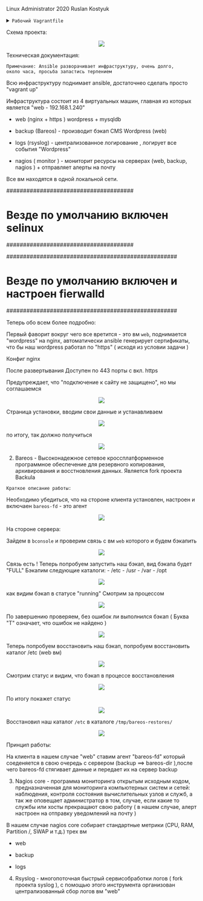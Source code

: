 Linux Administrator 2020 Ruslan Kostyuk


<details>
<summary><code>Рабочий Vagrantfile</code></summary>

```
# -*- mode: ruby -*-
# vi: set ft=ruby :
home = ENV['HOME']
ENV["LC_ALL"] = "en_US.UTF-8"

Vagrant.configure(2) do |config|
 config.vm.define "web" do |subconfig|
 subconfig.vm.box = "centos/7"
 subconfig.vm.hostname="web"
 subconfig.vm.network :public_network, ip: "192.168.1.240"
 subconfig.vm.provider "virtualbox" do |vb|
 vb.memory = "256"
 vb.cpus = "1"
 end
 end
 config.vm.define "backup" do |subconfig|
 subconfig.vm.box = "centos/7"
 subconfig.vm.hostname="backup"
 subconfig.vm.network :public_network, ip: "192.168.1.241"
 subconfig.vm.provider "virtualbox" do |vb|
 vb.memory = "256"
 vb.cpus = "1"
# second_disk = "/tmp/disk2.vmdk"
# unless File.exist?('/tmp/disk2.vmdk')
# vb.customize ['createhd', '--filename', second_disk, '--variant', 'Fixed', '--size', 5 * 1024]
# end
# vb.customize ['storageattach', :id, '--storagectl', 'IDE', '--port', 1, '--device', 0, '--type', 'hdd', '--medium', second_disk]
 end
 end
 config.vm.define "nagios" do |subconfig|
 subconfig.vm.box = "centos/7"
 subconfig.vm.hostname="nagios"
 subconfig.vm.network :public_network, ip: "192.168.1.243"
 subconfig.vm.provider "virtualbox" do |vb|
 vb.memory = "256"
 vb.cpus = "1"
 end
 end
 config.vm.define "logs" do |subconfig|
 subconfig.vm.box = "centos/7"
 subconfig.vm.hostname="logs"
 subconfig.vm.network :public_network, ip: "192.168.1.242"
 subconfig.vm.provider "virtualbox" do |vb|
 vb.memory = "256"
 vb.cpus = "1"
 end
 end
 config.vm.provision "ansible" do |ansible|
# ansible.compatibility_mode = "2.0"
 ansible.playbook = "provisioning/switch.yml"
 ansible.become = "true"
# ansible.tags="test"

     end
end


```

</details>



Схема проекта:

<p align="center"><img src="https://raw.githubusercontent.com/Kostyuk-Ruslan/otus-linux/master/Project_Kostyuk/photo/project.JPG"></p>  


Техническая документация:

<code>Примечание: Ansible разворачивает инфраструктуру, очень долго, около часа, просьба запастись терпением</code>


Всю инфраструктуру поднимает ansible, достаточнео сделать просто "vagrant up"

Инфраструктура состоит из 4 виртуальных машин, главная из которых является "web - 192.168.1.240"

- web (nginx + https ) wordpress + mysqldb

- backup (Bareos) - производит бэкап CMS Wordpress (web)

- logs (rsyslog) - централизованное логирование , логирует все события "Wordpress"

- nagios ( monitor ) - мониторит ресурсы на серверах (web, backup, nagios ) + отправляет алерты на почту


Все вм находятся в одной локальной сети.


######################################
# Везде по умолчанию включен selinux #
######################################



###################################################
# Везде по умолчанию включен и настроен fierwalld #
###################################################

Теперь обо всем более подробно:

Первый фаворит вокруг чего все вретится  - это вм <code>web</code>, поднимается "wordpress" на nginx, автоматически ansible генерирует сертификаты, что бы наш wordpress работал по "https" ( исходя из условии задачи )

Конфиг nginx


После развертывания Доступен по 443 порты с вкл. https

Предупреждает, что "подключение к сайту не защищено", но мы соглашаемся
<p align="center"><img src="https://raw.githubusercontent.com/Kostyuk-Ruslan/otus-linux/master/Project_Kostyuk/photo/web1.JPG"></p>  

Страница установки, вводим свои данные и устанавливаем
<p align="center"><img src="https://raw.githubusercontent.com/Kostyuk-Ruslan/otus-linux/master/Project_Kostyuk/photo/web2.JPG"></p>  

по итогу, так должно получиться
<p align="center"><img src="https://raw.githubusercontent.com/Kostyuk-Ruslan/otus-linux/master/Project_Kostyuk/photo/web3.JPG"></p>  





2) Bareos -  Высоконадежное сетевое кроссплатформенное программное  обеспечение для резервного копирования, архивирования и восстновления данных. Является fork проекта Backula

<code>Краткое описание работы:</code>

Необходимо убедиться, что на стороне клиента установлен, настроен и включаен <code>bareos-fd</code> - это агент

<p align="center"><img src="https://raw.githubusercontent.com/Kostyuk-Ruslan/otus-linux/master/Project_Kostyuk/photo/bareos-fd.JPG"></p>  


На стороне сервера:

Зайдем в <code>bconsole</code>  и проверим связь с вм <code>web</code> которого и будем бэкапить

<p align="center"><img src="https://raw.githubusercontent.com/Kostyuk-Ruslan/otus-linux/master/Project_Kostyuk/photo/1.JPG"></p>  

Связь есть ! Теперь попробуем запустить наш бэкап, вид бэкапа будет "FULL"
Бэкапим следующие каталоги: - /etc
                            - /usr
                            - /var
                            - /opt

<p align="center"><img src="https://raw.githubusercontent.com/Kostyuk-Ruslan/otus-linux/master/Project_Kostyuk/photo/2.JPG"></p>  

как видим бэкап в статусе "running"
Смотрим за процессом
<p align="center"><img src="https://raw.githubusercontent.com/Kostyuk-Ruslan/otus-linux/master/Project_Kostyuk/photo/process2.JPG"></p>  


По завершению проверяем, без ошибок ли выполнился бэкап ( Буква "T" означает, что ошибок не найдено )
<p align="center"><img src="https://raw.githubusercontent.com/Kostyuk-Ruslan/otus-linux/master/Project_Kostyuk/photo/list jobs.JPG"></p>  

Теперь попробуем восстановить наш бэкап, попробуем восстановить каталог /etc (web вм)

<p align="center"><img src="https://raw.githubusercontent.com/Kostyuk-Ruslan/otus-linux/master/Project_Kostyuk/photo/restore-etc.JPG"></p>  

Смотрим статус и видим, что бэкап в процессе восстановления

<p align="center"><img src="https://raw.githubusercontent.com/Kostyuk-Ruslan/otus-linux/master/Project_Kostyuk/photo/restore-etc2.JPG"></p>  

По итогу покажет статус

<p align="center"><img src="https://raw.githubusercontent.com/Kostyuk-Ruslan/otus-linux/master/Project_Kostyuk/photo/restore-etc3.JPG"></p>  

Восстановил наш каталог <code>/etc</code> в каталоге <code>/tmp/bareos-restores/</code>

<p align="center"><img src="https://raw.githubusercontent.com/Kostyuk-Ruslan/otus-linux/master/Project_Kostyuk/photo/restore-finish.JPG"></p>  





Принцип работы:

На клиента в нашем случае "web"  ставим агент "bareos-fd" который соеденяется в свою очередь с сервером (backup ==> bareos-dir ),после чего bareos-fd стягивает данные и передает их на сервер backup 





3) Nagios core - программа мониторинга открытым исходным кодом, предназначенная для мониторинга компьютерных систем и сетей: наблюдения, контроля состояния вычислительных узлов и служб, а так же оповещает
администратор в том, случае, если какие то службы или хосты прекращают свою работу ( в нашем случае, алерт настроен на отправку уведомлений на почту )

В нашем случае nagios core собирает стандартные метрики  (CPU, RAM, Partition /, SWAP и т.д.) трех вм

- web

- backup

- logs





4) Rsyslog  - многопоточная быстрый сервисобработки логов ( fork проекта syslog ), с помощью этого инструмента организован централизованный сбор логов вм "web"



